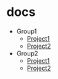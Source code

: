 # docs

- Group1
  - [Project1](/group1/project1/)
  - [Project2](/group1/project2/)
- Group2
  - [Project1](/group2/project1/)
  - [Project2](/group2/project2/)
